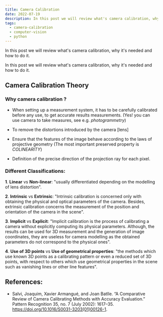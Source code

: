 ```yaml
---
title: Camera Calibration
date: 2022-07-19
description: In this post we will review what's camera calibration, why it's needed and how to do it.
tags: 
  - camera-calibration 
  - computer-vision 
  - python
---
```


In this post we will review what's camera calibration, why it's needed and how to do it.

In this post we will review what's camera calibration, why it's needed and how to do it.

## Camera Calibration Theory

### Why camera calibration ?

- When setting up a measurement system, it has to be carefully calibrated before any use, to get accurate results measurements. (Yes! you can use camera to take measures, see e.g. _photogrammetry_)

- To remove the distortions introduced by the camera [lens]

- Ensure that the features of the image behave according to the laws of projective geometry (The most important preserved property is _COLINEARITY_)

- Definition of the precise direction of the projection ray for each pixel.

### Different Classifications:

**1**. **Linear** vs **Non-linear**: "usually differentiated depending on the modelling of lens distortion".

**2**. **Intrinsic** vs **Extrinsic**: "Intrinsic calibration is concerned only with obtaining the physical and optical parameters of the camera. Besides, extrinsic calibration concerns the measurement of the position and orientation of the camera in the scene".

**3**. **Implicit** vs **Explicit**: "Implicit calibration is the process of calibrating a camera without explicitly computing its physical parameters. Although, the results can be used for 3D measurement and the generation of image coordinates, they are useless for camera modelling as the obtained parameters do not correspond to the physical ones".

**4**. **Use of 3D points** vs **Use of geometrical properties**: "the methods which use known 3D points as a calibrating pattern or even a reduced set of 3D points, with respect to others which use geometrical properties in the scene such as vanishing lines or other line features".

## References:

- Salvi, Joaquim, Xavier Armangué, and Joan Batlle. “A Comparative Review of Camera Calibrating Methods with Accuracy Evaluation.” Pattern Recognition 35, no. 7 (July 2002): 1617–35. https://doi.org/10.1016/S0031-3203(01)00126-1.
